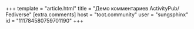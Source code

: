 +++
template = "article.html"
title = "Демо комментариев ActivityPub/​Fediverse"
[extra.comments]
host = "toot.community"
user = "sungsphinx"
id = "111784580759701190"
+++
